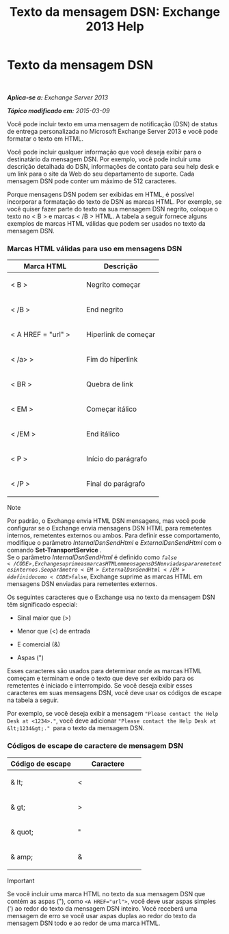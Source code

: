 ﻿---
title: 'Texto da mensagem DSN: Exchange 2013 Help'
TOCTitle: Texto da mensagem DSN
ms:assetid: eae4a050-5ecb-4c87-b377-74edb93a5995
ms:mtpsurl: https://technet.microsoft.com/pt-br/library/Bb125135(v=EXCHG.150)
ms:contentKeyID: 50486907
ms.date: 05/22/2018
mtps_version: v=EXCHG.150
ms.translationtype: MT
---

# Texto da mensagem DSN

 

_**Aplica-se a:** Exchange Server 2013_

_**Tópico modificado em:** 2015-03-09_

Você pode incluir texto em uma mensagem de notificação (DSN) de status de entrega personalizada no Microsoft Exchange Server 2013 e você pode formatar o texto em HTML.

Você pode incluir qualquer informação que você deseja exibir para o destinatário da mensagem DSN. Por exemplo, você pode incluir uma descrição detalhada do DSN, informações de contato para seu help desk e um link para o site da Web do seu departamento de suporte. Cada mensagem DSN pode conter um máximo de 512 caracteres.

Porque mensagens DSN podem ser exibidas em HTML, é possível incorporar a formatação do texto de DSN as marcas HTML. Por exemplo, se você quiser fazer parte do texto na sua mensagem DSN negrito, coloque o texto no \< B \> e marcas \< /B \> HTML. A tabela a seguir fornece alguns exemplos de marcas HTML válidas que podem ser usados no texto da mensagem DSN.

### Marcas HTML válidas para uso em mensagens DSN

<table>
<colgroup>
<col style="width: 50%" />
<col style="width: 50%" />
</colgroup>
<thead>
<tr class="header">
<th>Marca HTML</th>
<th>Descrição</th>
</tr>
</thead>
<tbody>
<tr class="odd">
<td><p>&lt; B &gt;</p></td>
<td><p>Negrito começar</p></td>
</tr>
<tr class="even">
<td><p>&lt; /B &gt;</p></td>
<td><p>End negrito</p></td>
</tr>
<tr class="odd">
<td><p>&lt; A HREF = &quot;url&quot; &gt;</p></td>
<td><p>Hiperlink de começar</p></td>
</tr>
<tr class="even">
<td><p>&lt; /a&gt; &gt;</p></td>
<td><p>Fim do hiperlink</p></td>
</tr>
<tr class="odd">
<td><p>&lt; BR &gt;</p></td>
<td><p>Quebra de link</p></td>
</tr>
<tr class="even">
<td><p>&lt; EM &gt;</p></td>
<td><p>Começar itálico</p></td>
</tr>
<tr class="odd">
<td><p>&lt; /EM &gt;</p></td>
<td><p>End itálico</p></td>
</tr>
<tr class="even">
<td><p>&lt; P &gt;</p></td>
<td><p>Início do parágrafo</p></td>
</tr>
<tr class="odd">
<td><p>&lt; /P &gt;</p></td>
<td><p>Final do parágrafo</p></td>
</tr>
</tbody>
</table>



> [!NOTE]
> Por padrão, o Exchange envia HTML DSN mensagens, mas você pode configurar se o Exchange envia mensagens DSN HTML para remetentes internos, remetentes externos ou ambos. Para definir esse comportamento, modifique o parâmetro <EM>InternalDsnSendHtml</EM> e <EM>ExternalDsnSendHtml</EM> com o comando <STRONG>Set-TransportService</STRONG> .<BR>Se o parâmetro <EM>InternalDsnSendHtml</EM> é definido como <CODE>$false</CODE>, Exchange suprime as marcas HTML em mensagens DSN enviadas para remetentes internos. Se o parâmetro <EM>ExternalDsnSendHtml</EM> é definido como <CODE>$false</CODE>, Exchange suprime as marcas HTML em mensagens DSN enviadas para remetentes externos.



Os seguintes caracteres que o Exchange usa no texto da mensagem DSN têm significado especial:

  - Sinal maior que (\>)

  - Menor que (\<) de entrada

  - E comercial (&)

  - Aspas (")

Esses caracteres são usados para determinar onde as marcas HTML começam e terminam e onde o texto que deve ser exibido para os remetentes é iniciado e interrompido. Se você deseja exibir esses caracteres em suas mensagens DSN, você deve usar os códigos de escape na tabela a seguir.

Por exemplo, se você deseja exibir a mensagem `"Please contact the Help Desk at <1234>."`, você deve adicionar `"Please contact the Help Desk at &lt;1234&gt;." `para o texto da mensagem DSN.

### Códigos de escape de caractere de mensagem DSN

<table>
<colgroup>
<col style="width: 50%" />
<col style="width: 50%" />
</colgroup>
<thead>
<tr class="header">
<th>Código de escape</th>
<th>Caractere</th>
</tr>
</thead>
<tbody>
<tr class="odd">
<td><p>&amp; lt;</p></td>
<td><p>&lt;</p></td>
</tr>
<tr class="even">
<td><p>&amp; gt;</p></td>
<td><p>&gt;</p></td>
</tr>
<tr class="odd">
<td><p>&amp; quot;</p></td>
<td><p>&quot;</p></td>
</tr>
<tr class="even">
<td><p>&amp; amp;</p></td>
<td><p>&amp;</p></td>
</tr>
</tbody>
</table>



> [!IMPORTANT]
> Se você incluir uma marca HTML no texto da sua mensagem DSN que contém as aspas ("), como <CODE>&lt;A HREF="url"&gt;</CODE>, você deve usar aspas simples (') ao redor do texto da mensagem DSN inteiro. Você receberá uma mensagem de erro se você usar aspas duplas ao redor do texto da mensagem DSN todo e ao redor de uma marca HTML.


